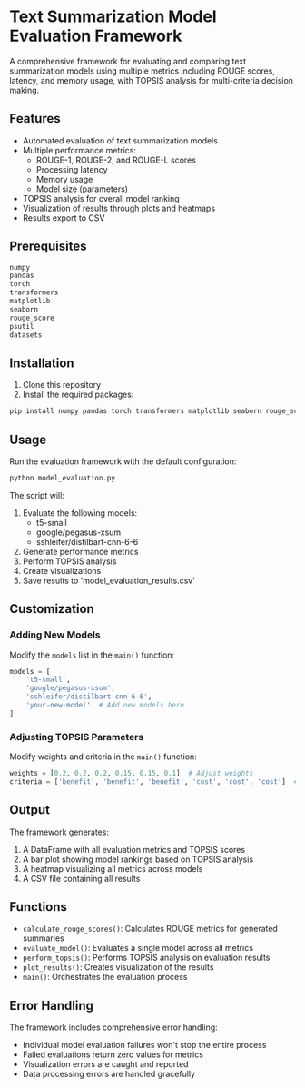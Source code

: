 # Text Summarization Model Evaluation Framework

A comprehensive framework for evaluating and comparing text summarization models using multiple metrics including ROUGE scores, latency, and memory usage, with TOPSIS analysis for multi-criteria decision making.

## Features

- Automated evaluation of text summarization models
- Multiple performance metrics:
  - ROUGE-1, ROUGE-2, and ROUGE-L scores
  - Processing latency
  - Memory usage
  - Model size (parameters)
- TOPSIS analysis for overall model ranking
- Visualization of results through plots and heatmaps
- Results export to CSV

## Prerequisites

```python
numpy
pandas
torch
transformers
matplotlib
seaborn
rouge_score
psutil
datasets
```

## Installation

1. Clone this repository
2. Install the required packages:
```bash
pip install numpy pandas torch transformers matplotlib seaborn rouge_score psutil datasets
```

## Usage

Run the evaluation framework with the default configuration:

```python
python model_evaluation.py
```

The script will:
1. Evaluate the following models:
   - t5-small
   - google/pegasus-xsum
   - sshleifer/distilbart-cnn-6-6
2. Generate performance metrics
3. Perform TOPSIS analysis
4. Create visualizations
5. Save results to 'model_evaluation_results.csv'

## Customization

### Adding New Models

Modify the `models` list in the `main()` function:

```python
models = [
    't5-small',
    'google/pegasus-xsum',
    'sshleifer/distilbart-cnn-6-6',
    'your-new-model'  # Add new models here
]
```

### Adjusting TOPSIS Parameters

Modify weights and criteria in the `main()` function:

```python
weights = [0.2, 0.2, 0.2, 0.15, 0.15, 0.1]  # Adjust weights
criteria = ['benefit', 'benefit', 'benefit', 'cost', 'cost', 'cost']  # Modify criteria
```

## Output

The framework generates:
1. A DataFrame with all evaluation metrics and TOPSIS scores
2. A bar plot showing model rankings based on TOPSIS analysis
3. A heatmap visualizing all metrics across models
4. A CSV file containing all results

## Functions

- `calculate_rouge_scores()`: Calculates ROUGE metrics for generated summaries
- `evaluate_model()`: Evaluates a single model across all metrics
- `perform_topsis()`: Performs TOPSIS analysis on evaluation results
- `plot_results()`: Creates visualization of the results
- `main()`: Orchestrates the evaluation process

## Error Handling

The framework includes comprehensive error handling:
- Individual model evaluation failures won't stop the entire process
- Failed evaluations return zero values for metrics
- Visualization errors are caught and reported
- Data processing errors are handled gracefully
